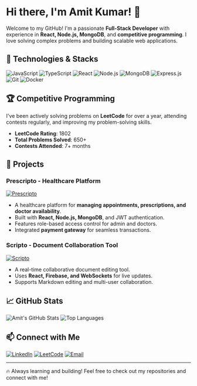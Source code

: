 # Hi there, I'm Amit Kumar! 👋

Welcome to my GitHub! I'm a passionate **Full-Stack Developer** with experience in **React, Node.js, MongoDB**, and **competitive programming**. I love solving complex problems and building scalable web applications.

## 🚀 Technologies & Stacks

![JavaScript](https://img.shields.io/badge/JavaScript-F7DF1E?style=for-the-badge&logo=javascript&logoColor=black)
![TypeScript](https://img.shields.io/badge/TypeScript-007ACC?style=for-the-badge&logo=typescript&logoColor=white)
![React](https://img.shields.io/badge/React-20232A?style=for-the-badge&logo=react&logoColor=61DAFB)
![Node.js](https://img.shields.io/badge/Node.js-43853D?style=for-the-badge&logo=node.js&logoColor=white)
![MongoDB](https://img.shields.io/badge/MongoDB-4EA94B?style=for-the-badge&logo=mongodb&logoColor=white)
![Express.js](https://img.shields.io/badge/Express.js-404D59?style=for-the-badge)
![Git](https://img.shields.io/badge/Git-F05032?style=for-the-badge&logo=git&logoColor=white)
![Docker](https://img.shields.io/badge/Docker-2496ED?style=for-the-badge&logo=docker&logoColor=white)

## 🏆 Competitive Programming

I've been actively solving problems on **LeetCode** for over a year, attending contests regularly, and improving my problem-solving skills.

- **LeetCode Rating**: 1802
- **Total Problems Solved**: 650+
- **Contests Attended**: 7+ months

## 💼 Projects

### **Prescripto - Healthcare Platform**
[![Prescripto](https://img.shields.io/badge/Project-Prescripto-blue)](https://github.com/your-prescripto-repo)
- A healthcare platform for **managing appointments, prescriptions, and doctor availability**.
- Built with **React, Node.js, MongoDB**, and JWT authentication.
- Features role-based access control for admin and doctors.
- Integrated **payment gateway** for seamless transactions.

### **Scripto - Document Collaboration Tool**
[![Scripto](https://img.shields.io/badge/Project-Scripto-green)](https://github.com/your-scripto-repo)
- A real-time collaborative document editing tool.
- Uses **React, Firebase, and WebSockets** for live updates.
- Supports Markdown editing and multi-user collaboration.

## 📈 GitHub Stats

![Amit's GitHub Stats](https://github-readme-stats.vercel.app/api?username=your-github-username&show_icons=true&theme=radical)
![Top Languages](https://github-readme-stats.vercel.app/api/top-langs/?username=your-github-username&layout=compact&theme=radical)

## 📫 Connect with Me

[![LinkedIn](https://img.shields.io/badge/LinkedIn-0A66C2?style=for-the-badge&logo=linkedin&logoColor=white)](https://www.linkedin.com/in/your-linkedin-profile)
[![LeetCode](https://img.shields.io/badge/LeetCode-FFA116?style=for-the-badge&logo=leetcode&logoColor=black)](https://leetcode.com/your-leetcode-profile)
[![Email](https://img.shields.io/badge/Email-D14836?style=for-the-badge&logo=gmail&logoColor=white)](mailto:your-email@example.com)

---

🔥 Always learning and building! Feel free to check out my repositories and connect with me!
